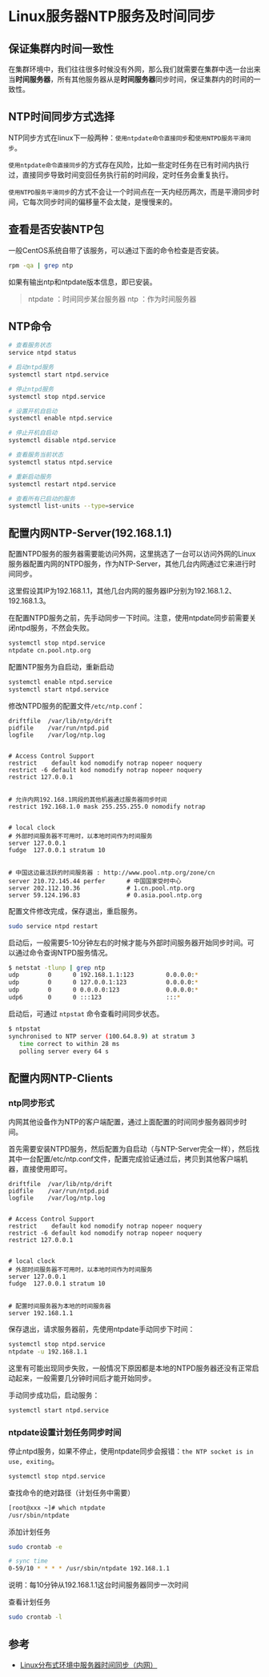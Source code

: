 # Linux服务器NTP服务及时间同步

## 保证集群内时间一致性

在集群环境中，我们往往很多时候没有外网，那么我们就需要在集群中选一台出来当**时间服务器**，所有其他服务器从是**时间服务器**同步时间，保证集群内的时间的一致性。

## NTP时间同步方式选择

NTP同步方式在linux下一般两种：`使用ntpdate命令直接同步`和`使用NTPD服务平滑同步`。

`使用ntpdate命令直接同步`的方式存在风险，比如一些定时任务在已有时间内执行过，直接同步导致时间变回任务执行前的时间段，定时任务会重复执行。

`使用NTPD服务平滑同步`的方式不会让一个时间点在一天内经历两次，而是平滑同步时间，它每次同步时间的偏移量不会太陡，是慢慢来的。

## 查看是否安装NTP包

一般CentOS系统自带了该服务，可以通过下面的命令检查是否安装。

```bash
rpm -qa | grep ntp
```

如果有输出ntp和ntpdate版本信息，即已安装。

>ntpdate ：时间同步某台服务器
>ntp ：作为时间服务器

## NTP命令

```bash
# 查看服务状态
service ntpd status

# 启动ntpd服务
systemctl start ntpd.service

# 停止ntpd服务
systemctl stop ntpd.service

# 设置开机自启动
systemctl enable ntpd.service

# 停止开机自启动
systemctl disable ntpd.service

# 查看服务当前状态
systemctl status ntpd.service

# 重新启动服务
systemctl restart ntpd.service

# 查看所有已启动的服务
systemctl list-units --type=service
```

## 配置内网NTP-Server(192.168.1.1)

配置NTPD服务的服务器需要能访问外网，这里挑选了一台可以访问外网的Linux服务器配置内网的NTPD服务，作为NTP-Server，其他几台内网通过它来进行时间同步。

这里假设其IP为192.168.1.1，其他几台内网的服务器IP分别为192.168.1.2、192.168.1.3。

在配置NTPD服务之前，先手动同步一下时间。注意，使用ntpdate同步前需要关闭ntpd服务，不然会失败。

```bash
systemctl stop ntpd.service
ntpdate cn.pool.ntp.org
```

配置NTP服务为自启动，重新启动

```bash
systemctl enable ntpd.service
systemctl start ntpd.service
```

修改NTPD服务的配置文件`/etc/ntp.conf`：

```properties
driftfile  /var/lib/ntp/drift
pidfile    /var/run/ntpd.pid
logfile    /var/log/ntp.log


# Access Control Support
restrict    default kod nomodify notrap nopeer noquery
restrict -6 default kod nomodify notrap nopeer noquery
restrict 127.0.0.1


# 允许内网192.168.1网段的其他机器通过服务器同步时间
restrict 192.168.1.0 mask 255.255.255.0 nomodify notrap


# local clock
# 外部时间服务器不可用时，以本地时间作为时间服务
server 127.0.0.1
fudge  127.0.0.1 stratum 10


# 中国这边最活跃的时间服务器 : http://www.pool.ntp.org/zone/cn
server 210.72.145.44 perfer      # 中国国家受时中心
server 202.112.10.36             # 1.cn.pool.ntp.org
server 59.124.196.83             # 0.asia.pool.ntp.org
```

配置文件修改完成，保存退出，重启服务。

```bash
sudo service ntpd restart
```

启动后，一般需要5-10分钟左右的时候才能与外部时间服务器开始同步时间。可以通过命令查询NTPD服务情况。

```bash
$ netstat -tlunp | grep ntp
udp        0      0 192.168.1.1:123         0.0.0.0:*                           14962/ntpd
udp        0      0 127.0.0.1:123           0.0.0.0:*                           14962/ntpd
udp        0      0 0.0.0.0:123             0.0.0.0:*                           14962/ntpd
udp6       0      0 :::123                  :::*                                14962/ntpd  
```

启动后，可通过 `ntpstat` 命令查看时间同步状态。

```bash
$ ntpstat
synchronised to NTP server (100.64.8.9) at stratum 3
   time correct to within 28 ms
   polling server every 64 s
```

## 配置内网NTP-Clients

### ntp同步形式

内网其他设备作为NTP的客户端配置，通过上面配置的时间同步服务器同步时间。

首先需要安装NTPD服务，然后配置为自启动（与NTP-Server完全一样），然后找其中一台配置/etc/ntp.conf文件，配置完成验证通过后，拷贝到其他客户端机器，直接使用即可。

```properties
driftfile  /var/lib/ntp/drift
pidfile    /var/run/ntpd.pid
logfile    /var/log/ntp.log


# Access Control Support
restrict    default kod nomodify notrap nopeer noquery
restrict -6 default kod nomodify notrap nopeer noquery
restrict 127.0.0.1


# local clock
# 外部时间服务器不可用时，以本地时间作为时间服务
server 127.0.0.1
fudge  127.0.0.1 stratum 10


# 配置时间服务器为本地的时间服务器
server 192.168.1.1
```

保存退出，请求服务器前，先使用ntpdate手动同步下时间：

```bash
systemctl stop ntpd.service
ntpdate -u 192.168.1.1
```

这里有可能出现同步失败，一般情况下原因都是本地的NTPD服务器还没有正常启动起来，一般需要几分钟时间后才能开始同步。

手动同步成功后，启动服务：

```bash
systemctl start ntpd.service
```

### ntpdate设置计划任务同步时间

停止ntpd服务，如果不停止，使用ntpdate同步会报错：`the NTP socket is in use, exiting`。

```bash
systemctl stop ntpd.service
```

查找命令的绝对路径（计划任务中需要）

```bash
[root@xxx ~]# which ntpdate
/usr/sbin/ntpdate
```

添加计划任务

```bash
sudo crontab -e
```

```bash
# sync time
0-59/10 * * * * /usr/sbin/ntpdate 192.168.1.1
```

说明：每10分钟从192.168.1.1这台时间服务器同步一次时间

查看计划任务

```bash
sudo crontab -l
```

## 参考

- [Linux分布式环境中服务器时间同步（内网）](https://www.jianshu.com/p/d5b61e12781a)
